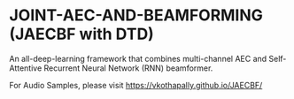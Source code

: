 # JOINT-AEC-AND-BEAMFORMING (JAECBF with DTD)


An all-deep-learning framework that combines multi-channel AEC and Self-Attentive Recurrent Neural Network (RNN) beamformer.

For Audio Samples, please visit https://vkothapally.github.io/JAECBF/
